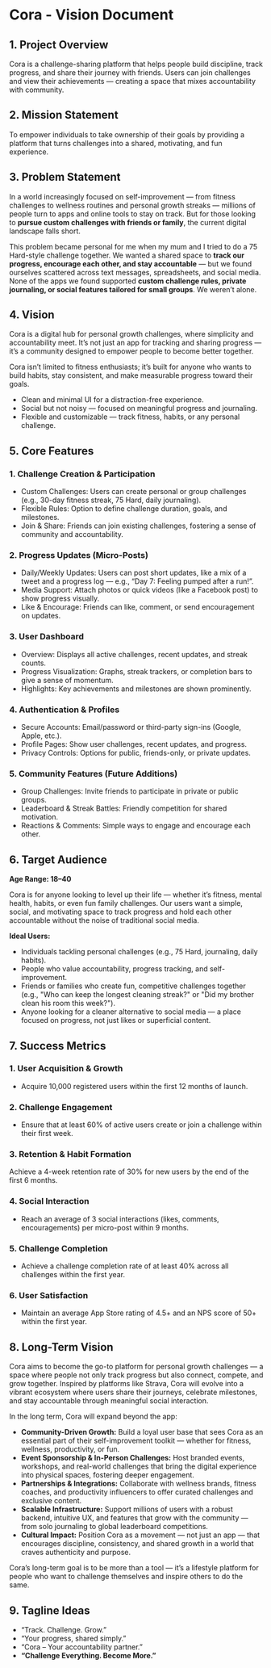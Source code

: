# Cora - Vision Document

## 1. Project Overview

Cora is a challenge-sharing platform that helps people build discipline, track progress, and share their journey with friends. Users can join challenges and view their achievements — creating a space that mixes accountability with community.

## 2. Mission Statement

To empower individuals to take ownership of their goals by providing a platform that turns challenges into a shared, motivating, and fun experience.

## 3. Problem Statement

In a world increasingly focused on self-improvement — from fitness challenges to wellness routines and personal growth streaks — millions of people turn to apps and online tools to stay on track. But for those looking to **pursue custom challenges with friends or family**, the current digital landscape falls short.

This problem became personal for me when my mum and I tried to do a 75 Hard-style challenge together. We wanted a shared space to **track our progress, encourage each other, and stay accountable** — but we found ourselves scattered across text messages, spreadsheets, and social media. None of the apps we found supported **custom challenge rules, private journaling, or social features tailored for small groups**. We weren’t alone.

## 4. Vision

Cora is a digital hub for personal growth challenges, where simplicity and accountability meet. It’s not just an app for tracking and sharing progress — it’s a community designed to empower people to become better together.

Cora isn’t limited to fitness enthusiasts; it’s built for anyone who wants to build habits, stay consistent, and make measurable progress toward their goals.

- Clean and minimal UI for a distraction-free experience.
- Social but not noisy — focused on meaningful progress and journaling.
- Flexible and customizable — track fitness, habits, or any personal challenge.

## 5. Core Features

### 1. Challenge Creation & Participation
- Custom Challenges: Users can create personal or group challenges (e.g., 30-day fitness streak, 75 Hard, daily journaling).
- Flexible Rules: Option to define challenge duration, goals, and milestones.
- Join & Share: Friends can join existing challenges, fostering a sense of community and accountability.

### 2. Progress Updates (Micro-Posts)
- Daily/Weekly Updates: Users can post short updates, like a mix of a tweet and a progress log — e.g., “Day 7: Feeling pumped after a run!”.
- Media Support: Attach photos or quick videos (like a Facebook post) to show progress visually.
- Like & Encourage: Friends can like, comment, or send encouragement on updates.

### 3. User Dashboard
- Overview: Displays all active challenges, recent updates, and streak counts.
- Progress Visualization: Graphs, streak trackers, or completion bars to give a sense of momentum.
- Highlights: Key achievements and milestones are shown prominently.

### 4. Authentication & Profiles
- Secure Accounts: Email/password or third-party sign-ins (Google, Apple, etc.).
- Profile Pages: Show user challenges, recent updates, and progress.
- Privacy Controls: Options for public, friends-only, or private updates.

### 5. Community Features (Future Additions)
- Group Challenges: Invite friends to participate in private or public groups.
- Leaderboard & Streak Battles: Friendly competition for shared motivation.
- Reactions & Comments: Simple ways to engage and encourage each other.

## 6. Target Audience
**Age Range: 18–40**

Cora is for anyone looking to level up their life — whether it’s fitness, mental health, habits, or even fun family challenges. Our users want a simple, social, and motivating space to track progress and hold each other accountable without the noise of traditional social media.

**Ideal Users:**
- Individuals tackling personal challenges (e.g., 75 Hard, journaling, daily habits).
- People who value accountability, progress tracking, and self-improvement.
- Friends or families who create fun, competitive challenges together (e.g., "Who can keep the longest cleaning streak?" or "Did my brother clean his room this week?").
- Anyone looking for a cleaner alternative to social media — a place focused on progress, not just likes or superficial content.

## 7. Success Metrics

### 1. User Acquisition & Growth
- Acquire 10,000 registered users within the first 12 months of launch.

### 2. Challenge Engagement
- Ensure that at least 60% of active users create or join a challenge within their first week.

### 3. Retention & Habit Formation
Achieve a 4-week retention rate of 30% for new users by the end of the first 6 months.

### 4. Social Interaction
- Reach an average of 3 social interactions (likes, comments, encouragements) per micro-post within 9 months.

### 5. Challenge Completion
- Achieve a challenge completion rate of at least 40% across all challenges within the first year.

### 6. User Satisfaction
- Maintain an average App Store rating of 4.5+ and an NPS score of 50+ within the first year.

## 8. Long-Term Vision

Cora aims to become the go-to platform for personal growth challenges — a space where people not only track progress but also connect, compete, and grow together. Inspired by platforms like Strava, Cora will evolve into a vibrant ecosystem where users share their journeys, celebrate milestones, and stay accountable through meaningful social interaction.

In the long term, Cora will expand beyond the app:
- **Community-Driven Growth:** Build a loyal user base that sees Cora as an essential part of their self-improvement toolkit — whether for fitness, wellness, productivity, or fun.
- **Event Sponsorship & In-Person Challenges:** Host branded events, workshops, and real-world challenges that bring the digital experience into physical spaces, fostering deeper engagement.
- **Partnerships & Integrations:** Collaborate with wellness brands, fitness coaches, and productivity influencers to offer curated challenges and exclusive content.
- **Scalable Infrastructure:** Support millions of users with a robust backend, intuitive UX, and features that grow with the community — from solo journaling to global leaderboard competitions.
- **Cultural Impact:** Position Cora as a movement — not just an app — that encourages discipline, consistency, and shared growth in a world that craves authenticity and purpose.

Cora’s long-term goal is to be more than a tool — it’s a lifestyle platform for people who want to challenge themselves and inspire others to do the same.

## 9. Tagline Ideas

- “Track. Challenge. Grow.”
- “Your progress, shared simply.”
- “Cora – Your accountability partner.”
- **“Challenge Everything. Become More.”**
